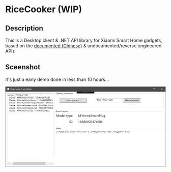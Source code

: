 # RiceCooker (WIP)

## Description

This is a Desktop client & .NET API library for Xiaomi Smart Home gadgets, based on the [documented (Chinese)](http://cdn.cnbj2.fds.api.mi-img.com/cdn/aiot/sdk/%E7%BB%BF%E7%B1%B3%E7%BD%91%E5%85%B3%E5%B1%80%E5%9F%9F%E7%BD%91%E9%80%9A%E4%BF%A1%E5%8D%8F%E8%AE%AEV1.1.1_2017.12.21.doc) & undocumented/reverse engineered APIs

## Sceenshot

It's just a early demo done in less than 10 hours...

![sceenshot](https://raw.githubusercontent.com/huming2207/RiceCooker/master/readme_resource/screenshot.png)